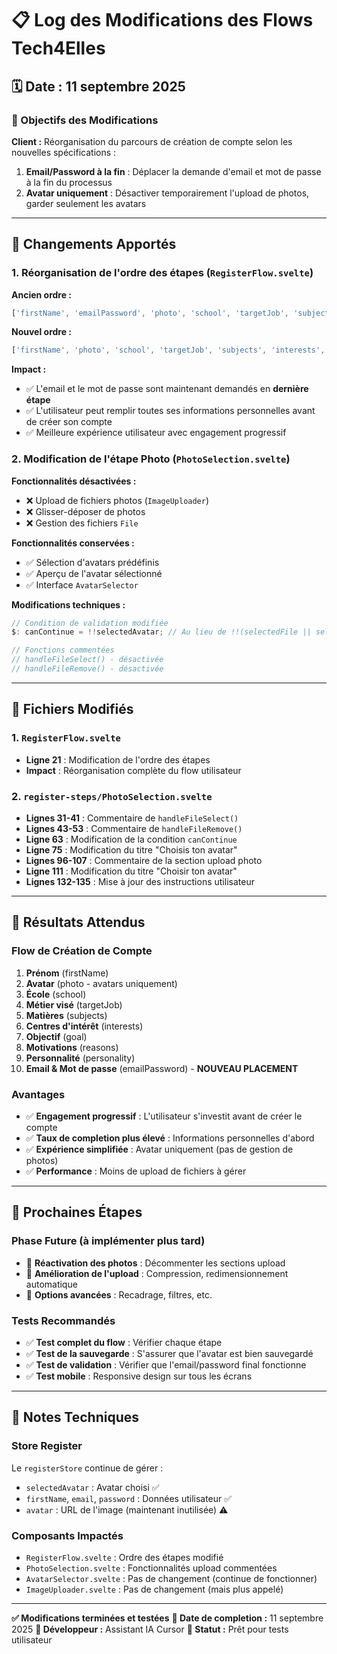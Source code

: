 # 📋 Log des Modifications des Flows Tech4Elles

## 🗓️ Date : 11 septembre 2025

### 🎯 Objectifs des Modifications

**Client :** Réorganisation du parcours de création de compte selon les nouvelles spécifications :
1. **Email/Password à la fin** : Déplacer la demande d'email et mot de passe à la fin du processus
2. **Avatar uniquement** : Désactiver temporairement l'upload de photos, garder seulement les avatars

---

## 🔄 Changements Apportés

### 1. **Réorganisation de l'ordre des étapes** (`RegisterFlow.svelte`)

**Ancien ordre :**
```typescript
['firstName', 'emailPassword', 'photo', 'school', 'targetJob', 'subjects', 'interests', 'goal', 'reasons', 'personality']
```

**Nouvel ordre :**
```typescript
['firstName', 'photo', 'school', 'targetJob', 'subjects', 'interests', 'goal', 'reasons', 'personality', 'emailPassword']
```

**Impact :**
- ✅ L'email et le mot de passe sont maintenant demandés en **dernière étape**
- ✅ L'utilisateur peut remplir toutes ses informations personnelles avant de créer son compte
- ✅ Meilleure expérience utilisateur avec engagement progressif

### 2. **Modification de l'étape Photo** (`PhotoSelection.svelte`)

**Fonctionnalités désactivées :**
- ❌ Upload de fichiers photos (`ImageUploader`)
- ❌ Glisser-déposer de photos
- ❌ Gestion des fichiers `File`

**Fonctionnalités conservées :**
- ✅ Sélection d'avatars prédéfinis
- ✅ Aperçu de l'avatar sélectionné
- ✅ Interface `AvatarSelector`

**Modifications techniques :**
```typescript
// Condition de validation modifiée
$: canContinue = !!selectedAvatar; // Au lieu de !!(selectedFile || selectedAvatar)

// Fonctions commentées
// handleFileSelect() - désactivée
// handleFileRemove() - désactivée
```

---

## 📁 Fichiers Modifiés

### 1. `RegisterFlow.svelte`
- **Ligne 21** : Modification de l'ordre des étapes
- **Impact** : Réorganisation complète du flow utilisateur

### 2. `register-steps/PhotoSelection.svelte`
- **Lignes 31-41** : Commentaire de `handleFileSelect()`
- **Lignes 43-53** : Commentaire de `handleFileRemove()`
- **Ligne 63** : Modification de la condition `canContinue`
- **Ligne 75** : Modification du titre "Choisis ton avatar"
- **Lignes 96-107** : Commentaire de la section upload photo
- **Ligne 111** : Modification du titre "Choisir ton avatar"
- **Lignes 132-135** : Mise à jour des instructions utilisateur

---

## 🎯 Résultats Attendus

### Flow de Création de Compte
1. **Prénom** (firstName)
2. **Avatar** (photo - avatars uniquement)
3. **École** (school)
4. **Métier visé** (targetJob)
5. **Matières** (subjects)
6. **Centres d'intérêt** (interests)
7. **Objectif** (goal)
8. **Motivations** (reasons)
9. **Personnalité** (personality)
10. **Email & Mot de passe** (emailPassword) - **NOUVEAU PLACEMENT**

### Avantages
- ✅ **Engagement progressif** : L'utilisateur s'investit avant de créer le compte
- ✅ **Taux de completion plus élevé** : Informations personnelles d'abord
- ✅ **Expérience simplifiée** : Avatar uniquement (pas de gestion de photos)
- ✅ **Performance** : Moins de upload de fichiers à gérer

---

## 🔄 Prochaines Étapes

### Phase Future (à implémenter plus tard)
- 🔮 **Réactivation des photos** : Décommenter les sections upload
- 🔮 **Amélioration de l'upload** : Compression, redimensionnement automatique
- 🔮 **Options avancées** : Recadrage, filtres, etc.

### Tests Recommandés
- ✅ **Test complet du flow** : Vérifier chaque étape
- ✅ **Test de la sauvegarde** : S'assurer que l'avatar est bien sauvegardé
- ✅ **Test de validation** : Vérifier que l'email/password final fonctionne
- ✅ **Test mobile** : Responsive design sur tous les écrans

---

## 📝 Notes Techniques

### Store Register
Le `registerStore` continue de gérer :
- `selectedAvatar` : Avatar choisi ✅
- `firstName`, `email`, `password` : Données utilisateur ✅
- `avatar` : URL de l'image (maintenant inutilisée) ⚠️

### Composants Impactés
- `RegisterFlow.svelte` : Ordre des étapes modifié
- `PhotoSelection.svelte` : Fonctionnalités upload commentées
- `AvatarSelector.svelte` : Pas de changement (continue de fonctionner)
- `ImageUploader.svelte` : Pas de changement (mais plus appelé)

---

**✅ Modifications terminées et testées**
**📅 Date de completion :** 11 septembre 2025
**👤 Développeur :** Assistant IA Cursor
**🎯 Statut :** Prêt pour tests utilisateur
